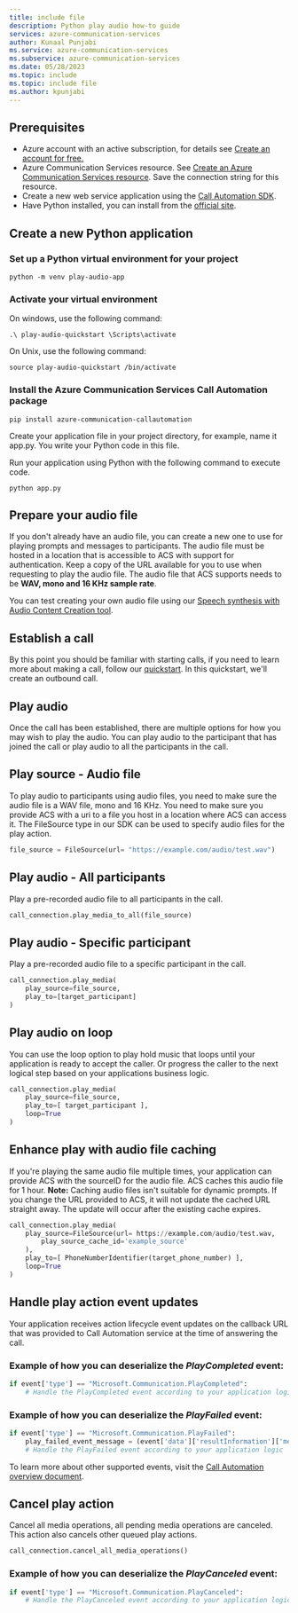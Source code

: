 ```yaml
---
title: include file
description: Python play audio how-to guide
services: azure-communication-services
author: Kunaal Punjabi
ms.service: azure-communication-services
ms.subservice: azure-communication-services
ms.date: 05/28/2023
ms.topic: include
ms.topic: include file
ms.author: kpunjabi
---
```


## Prerequisites

- Azure account with an active subscription, for details see [Create an account for free.](https://azure.microsoft.com/free/)
- Azure Communication Services resource. See [Create an Azure Communication Services resource](../../../quickstarts/create-communication-resource.md?tabs=windows&pivots=platform-azp). Save the connection string for this resource. 
- Create a new web service application using the [Call Automation SDK](../../../quickstarts/call-automation/callflows-for-customer-interactions.md).
- Have Python installed, you can install from the [official site](https://www.python.org/).

## Create a new Python application

### Set up a Python virtual environment for your project
``` console
python -m venv play-audio-app
```

### Activate your virtual environment
On windows, use the following command:
``` console
.\ play-audio-quickstart \Scripts\activate
```
On Unix, use the following command:
``` console
source play-audio-quickstart /bin/activate
```

### Install the Azure Communication Services Call Automation package 

``` console
pip install azure-communication-callautomation
```
Create your application file in your project directory, for example, name it app.py. You write your Python code in this file.  

Run your application using Python with the following command to execute code. 

``` console
python app.py
```

## Prepare your audio file

If you don't already have an audio file, you can create a new one to use for playing prompts and messages to participants. The audio file must be hosted in a location that is accessible to ACS with support for authentication. Keep a copy of the URL available for you to use when requesting to play the audio file. The audio file that ACS supports needs to be **WAV, mono and 16 KHz sample rate**. 

You can test creating your own audio file using our [Speech synthesis with Audio Content Creation tool](../../../../cognitive-services/Speech-Service/how-to-audio-content-creation.md).

## Establish a call

By this point you should be familiar with starting calls, if you need to learn more about making a call, follow our [quickstart](../../../quickstarts/call-automation/quickstart-make-an-outbound-call.md). In this quickstart, we'll create an outbound call.

## Play audio

Once the call has been established, there are multiple options for how you may wish to play the audio. You can play audio to the participant that has joined the call or play audio to all the participants in the call.

## Play source - Audio file

To play audio to participants using audio files, you need to make sure the audio file is a WAV file, mono and 16 KHz. You need to make sure you provide ACS with a uri to a file you host in a location where ACS can access it. The FileSource type in our SDK can be used to specify audio files for the play action.

```python
file_source = FileSource(url= "https://example.com/audio/test.wav")
```

## Play audio - All participants

Play a pre-recorded audio file to all participants in the call.

``` python 
call_connection.play_media_to_all(file_source)
```

## Play audio - Specific participant

Play a pre-recorded audio file to a specific participant in the call.

``` python 
call_connection.play_media(
    play_source=file_source,
    play_to=[target_participant]
)
```

## Play audio on loop

You can use the loop option to play hold music that loops until your application is ready to accept the caller. Or progress the caller to the next logical step based on your applications business logic.

``` python
call_connection.play_media(
    play_source=file_source,
    play_to=[ target_participant ],
    loop=True
)
```

## Enhance play with audio file caching

If you're playing the same audio file multiple times, your application can provide ACS with the sourceID for the audio file. ACS caches this audio file for 1 hour. **Note:** Caching audio files isn't suitable for dynamic prompts. If you change the URL provided to ACS, it will not update the cached URL straight away. The update will occur after the existing cache expires.

``` python
call_connection.play_media(
    play_source=FileSource(url= https://example.com/audio/test.wav,
        play_source_cache_id='example_source'
    ),
    play_to=[ PhoneNumberIdentifier(target_phone_number) ],
    loop=True
)
```

## Handle play action event updates 

Your application receives action lifecycle event updates on the callback URL that was provided to Call Automation service at the time of answering the call. 

### Example of how you can deserialize the *PlayCompleted* event:

```python 
if event['type'] == "Microsoft.Communication.PlayCompleted":
    # Handle the PlayCompleted event according to your application logic
```

### Example of how you can deserialize the *PlayFailed* event:

```python
if event['type'] == "Microsoft.Communication.PlayFailed":
    play_failed_event_message = (event['data']['resultInformation']['message'])
    # Handle the PlayFailed event according to your application logic
```

To learn more about other supported events, visit the [Call Automation overview document](../../../concepts/call-automation/call-automation.md#call-automation-webhook-events).

## Cancel play action

Cancel all media operations, all pending media operations are canceled. This action also cancels other queued play actions.

```python
call_connection.cancel_all_media_operations()
```

### Example of how you can deserialize the *PlayCanceled* event:

```python
if event['type'] == "Microsoft.Communication.PlayCanceled":
    # Handle the PlayCanceled event according to your application logic
```
